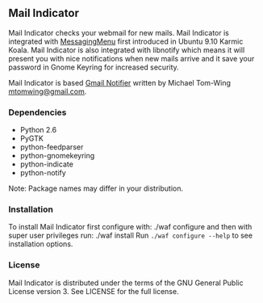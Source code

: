 
## Mail Indicator

Mail Indicator checks your webmail for new mails. Mail Indicator is integrated
with [MessagingMenu][MessagingMenu] first introduced in Ubuntu 9.10 Karmic
Koala. Mail Indicator is also integrated with libnotify which means it will
present you with nice notifications when new mails arrive and it save your
password in Gnome Keyring for increased security.

Mail Indicator is based [Gmail Notifier][gmail-notifier] written by Michael
Tom-Wing <mtomwing@gmail.com>.

### Dependencies

 - Python 2.6
 - PyGTK
 - python-feedparser
 - python-gnomekeyring
 - python-indicate
 - python-notify

Note: Package names may differ in your distribution.

### Installation

To install Mail Indicator first configure with:
    ./waf configure
and then with super user privileges run:
    ./waf install
Run `./waf configure --help` to see installation options.

### License

Mail Indicator is distributed under the terms of the GNU General Public License
version 3. See LICENSE for the full license.

[MessagingMenu]: https://wiki.ubuntu.com/MessagingMenu
[gmail-notifier]: http://ahadiel.org/projects/gmail-notifier
